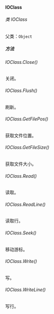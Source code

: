 #### IOClass

###### 类 IOClass

父类：`Object`

##### 方法

###### IOClass.Close()

关闭。

###### IOClass.Flush()

刷新。

###### IOClass.GetFilePos()

获取文件位置。

###### IOClass.GetFileSize()

获取文件大小。

###### IOClass.Read()

读取。

###### IOClass.ReadLine()

读取行。

###### IOClass.Seek()

移动游标。

###### IOClass.Write()

写。

###### IOClass.WriteLine()

写行。